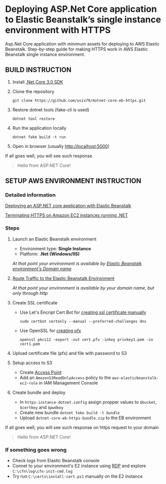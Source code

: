 # Deploying ASP.Net Core application to Elastic Beanstalk’s single instance environment with HTTPS

Asp.Net Core application with minimum assets for deploying to AWS Elastic Beanstalk.
Step-by-step guide for making HTTPS work in AWS Elastic Beanstalk single instance environment.

## BUILD INSTRUCTION

1. Install [.Net Core 3.0 SDK](https://dotnet.microsoft.com/download/dotnet-core/3.0)

2. Clone the repository

    `git clone https://github.com/usix79/dotnet-core-eb-https.git`

3. Restore dotnet tools (fake-cli is used)

    `dotnet tool restore`

4. Run the application locally

    `dotnet fake build -t run`

5. Open in browser (usually [http://localhost:5000](http://localhost:5000))

If all goes well, you will see such response  
> Hello from ASP.NET Core!

## SETUP AWS ENVIRONMENT INSTRUCTION

### Detailed information

[Deploying an ASP.NET core application with Elastic Beanstalk](https://docs.aws.amazon.com/elasticbeanstalk/latest/dg/dotnet-core-tutorial.html)

[Terminating HTTPS on Amazon EC2 instances running .NET](https://docs.aws.amazon.com/elasticbeanstalk/latest/dg/SSLNET.SingleInstance.html)

### Steps

1. Launch an Elastic Beanstalk environment  
    * Environment type: **Single Instance**
    * Platform: **.Net (Windows/IIS)**

    *At that point your environment is available by [Elastic Beanstalk environment's Domain name](https://docs.aws.amazon.com/elasticbeanstalk/latest/dg/customdomains.html)*

2. [Route Traffic to the Elastic Beanstalk Environment](https://docs.aws.amazon.com/Route53/latest/DeveloperGuide/routing-to-beanstalk-environment.html)

    *At that point your environment is available by your domain name, but only through http*

3. Create SSL certificate
    * Use Let's Encript Cert Bot for [creating ssl certificate manually](https://certbot.eff.org/docs/using.html#manual)

        `sudo certbot certonly --manual --preferred-challenges dns`

    * Use OpenSSL for [creating pfx](https://www.ssl.com/how-to/create-a-pfx-p12-certificate-file-using-openssl/)

        `openssl pkcs12 -export -out cert.pfx -inkey privkey1.pem -in cert1.pem`

4. Upload certificate file (pfx) and file with password to S3

5. Setup access to S3
    * Create [Access Point](https://docs.aws.amazon.com/AmazonS3/latest/dev/creating-access-points.html)
    * Add an `AmazonS3ReadOnlyAccess` policy to the `aws-elasticbeanstalk-ec2-role` in IAM Management Console

6. Create bundle and deploy
    * In `https-instance-dotnet.config` assign propper values to `$bucket`, `$certkey` and `$pwdkey`
    * Create new bundle `dotnet fake build -t bundle`
    * Upload `dotnet-core-eb-https-bundle.zip` to the EB environment

If all goes well, you will see such response on https request to your domain
> Hello from ASP.NET Core!

### If something goes wrong

* Check logs from Elastic Beanstalk console
* Connet to your environment's E2 instance using [RDP](https://docs.amazonaws.cn/en_us/AWSEC2/latest/WindowsGuide/connecting_to_windows_instance.html) and explore `C:\cfn\log\cfn-init-cmd.log`
* Try run `C:\certs\install-cert.ps1` manually on the E2 instance  
